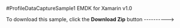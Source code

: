 #ProfileDataCaptureSample1
EMDK for Xamarin v1.0

To download this sample, click the **Download Zip** button  ---------->



